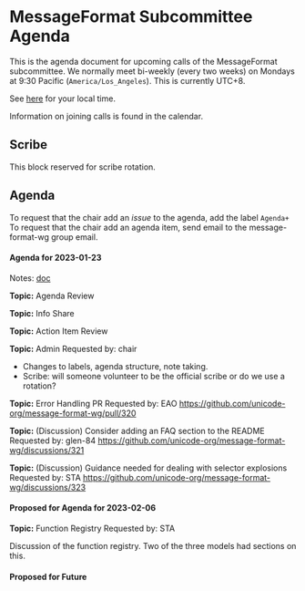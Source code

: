 # MessageFormat Subcommittee Agenda

This is the agenda document for upcoming calls of the MessageFormat subcommittee. We normally meet bi-weekly 
(every two weeks) on Mondays at 9:30 Pacific (`America/Los_Angeles`). This is currently UTC+8. 

See [here](https://www.timeanddate.com/worldclock/converter.html?iso=20230123T173000&p1=224&p2=248&p3=136&p4=179&p5=33&p6=101&p7=268) for your local time.

Information on joining calls is found in the calendar.

## Scribe

This block reserved for scribe rotation.


## Agenda

To request that the chair add an _issue_ to the agenda, add the label `Agenda+`
To request that the chair add an agenda item, send email to the message-format-wg group email.

#### Agenda for 2023-01-23

Notes: [doc](https://docs.google.com/document/d/1AHEfEJvs7Dqies6xY59DrTU6Moey_WQ1nOhkEp0VeEc)

**Topic:** Agenda Review

**Topic:** Info Share

**Topic:** Action Item Review

**Topic:** Admin
Requested by: chair
* Changes to labels, agenda structure, note taking.
* Scribe: will someone volunteer to be the official scribe or do we use a rotation?


**Topic:** Error Handling PR
Requested by: EAO
https://github.com/unicode-org/message-format-wg/pull/320


**Topic:** (Discussion) Consider adding an FAQ section to the README
Requested by: glen-84
https://github.com/unicode-org/message-format-wg/discussions/321

**Topic:** (Discussion) Guidance needed for dealing with selector explosions
Requested by: STA
https://github.com/unicode-org/message-format-wg/discussions/323

#### Proposed for Agenda for 2023-02-06

**Topic:** Function Registry
Requested by: STA

Discussion of the function registry. Two of the three models had sections on this.


#### Proposed for Future


